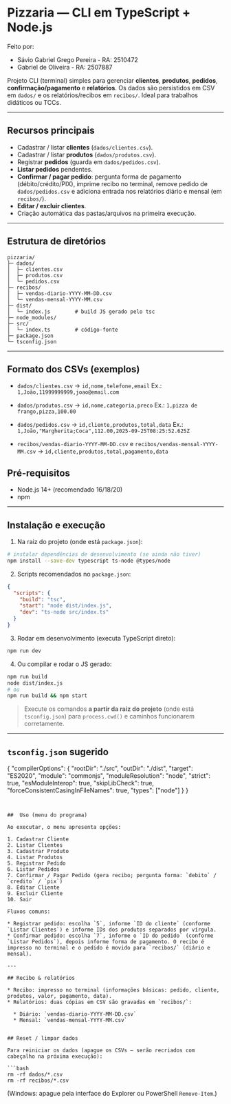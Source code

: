 # Pizzaria — CLI em TypeScript + Node.js
Feito por:
- Sávio Gabriel Grego Pereira - RA: 2510472
- Gabriel de Oliveira - RA: 2507887

Projeto CLI (terminal) simples para gerenciar **clientes**, **produtos**, **pedidos**, **confirmação/pagamento** e **relatórios**. Os dados são persistidos em CSV em `dados/` e os relatórios/recibos em `recibos/`. Ideal para trabalhos didáticos ou TCCs.

---

## Recursos principais

* Cadastrar / listar **clientes** (`dados/clientes.csv`).
* Cadastrar / listar **produtos** (`dados/produtos.csv`).
* Registrar **pedidos** (guarda em `dados/pedidos.csv`).
* **Listar pedidos** pendentes.
* **Confirmar / pagar pedido**: pergunta forma de pagamento (débito/crédito/PIX), imprime recibo no terminal, remove pedido de `dados/pedidos.csv` e adiciona entrada nos relatórios diário e mensal (em `recibos/`).
* **Editar / excluir clientes**.
* Criação automática das pastas/arquivos na primeira execução.

---

## Estrutura de diretórios

```
pizzaria/
├─ dados/
│  ├─ clientes.csv
│  ├─ produtos.csv
│  └─ pedidos.csv
├─ recibos/
│  ├─ vendas-diario-YYYY-MM-DD.csv
│  └─ vendas-mensal-YYYY-MM.csv
├─ dist/
│  └─ index.js        # build JS gerado pelo tsc
├─ node_modules/
├─ src/
│  └─ index.ts        # código-fonte
├─ package.json
└─ tsconfig.json
```

---

## Formato dos CSVs (exemplos)

* `dados/clientes.csv` → `id,nome,telefone,email`
  Ex.: `1,João,11999999999,joao@email.com`

* `dados/produtos.csv` → `id,nome,categoria,preco`
  Ex.: `1,pizza de frango,pizza,100.00`

* `dados/pedidos.csv` → `id,cliente,produtos,total,data`
  Ex.: `1,João,"Margherita;Coca",112.00,2025-09-25T08:25:52.625Z`

* `recibos/vendas-diario-YYYY-MM-DD.csv` e `recibos/vendas-mensal-YYYY-MM.csv` → `id,cliente,produtos,total,pagamento,data`


## Pré-requisitos

* Node.js 14+ (recomendado 16/18/20)
* npm

---

## Instalação e execução

1. Na raiz do projeto (onde está `package.json`):

```bash
# instalar dependências de desenvolvimento (se ainda não tiver)
npm install --save-dev typescript ts-node @types/node
```

2. Scripts recomendados no `package.json`:

```json
{
  "scripts": {
    "build": "tsc",
    "start": "node dist/index.js",
    "dev": "ts-node src/index.ts"
  }
}
```

3. Rodar em desenvolvimento (executa TypeScript direto):

```bash
npm run dev
```

4. Ou compilar e rodar o JS gerado:

```bash
npm run build
node dist/index.js
# ou
npm run build && npm start
```

> Execute os comandos **a partir da raiz do projeto** (onde está `tsconfig.json`) para `process.cwd()` e caminhos funcionarem corretamente.

---

## `tsconfig.json` sugerido

{
  "compilerOptions": {
    "rootDir": "./src",
    "outDir": "./dist",
    "target": "ES2020",
    "module": "commonjs",
    "moduleResolution": "node",
    "strict": true,
    "esModuleInterop": true,
    "skipLibCheck": true,
    "forceConsistentCasingInFileNames": true,
    "types": ["node"]
  }
}
```


##  Uso (menu do programa)

Ao executar, o menu apresenta opções:

1. Cadastrar Cliente
2. Listar Clientes
3. Cadastrar Produto
4. Listar Produtos
5. Registrar Pedido
6. Listar Pedidos
7. Confirmar / Pagar Pedido (gera recibo; pergunta forma: `debito` / `credito` / `pix`)
8. Editar Cliente
9. Excluir Cliente
10. Sair

Fluxos comuns:

* Registrar pedido: escolha `5`, informe `ID do cliente` (conforme `Listar Clientes`) e informe IDs dos produtos separados por vírgula.
* Confirmar pedido: escolha `7`, informe o `ID do pedido` (conforme `Listar Pedidos`), depois informe forma de pagamento. O recibo é impresso no terminal e o pedido é movido para `recibos/` (diário e mensal).

---

## Recibo & relatórios

* Recibo: impresso no terminal (informações básicas: pedido, cliente, produtos, valor, pagamento, data).
* Relatórios: duas cópias em CSV são gravadas em `recibos/`:

  * Diário: `vendas-diario-YYYY-MM-DD.csv`
  * Mensal: `vendas-mensal-YYYY-MM.csv`


## Reset / limpar dados

Para reiniciar os dados (apague os CSVs — serão recriados com cabeçalho na próxima execução):

```bash
rm -rf dados/*.csv
rm -rf recibos/*.csv
```

(Windows: apague pela interface do Explorer ou PowerShell `Remove-Item`.)



